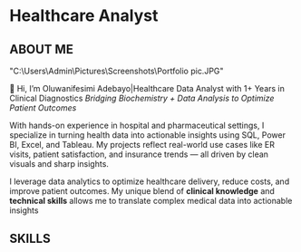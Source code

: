# Healthcare Analyst

## ABOUT ME
"C:\Users\Admin\Pictures\Screenshots\Portfolio pic.JPG"

👋 Hi, I’m Oluwanifesimi Adebayo|Healthcare Data Analyst with 1+ Years in Clinical Diagnostics
*Bridging Biochemistry + Data Analysis to Optimize Patient Outcomes*

With hands-on experience in hospital and pharmaceutical settings, I specialize in turning health data into actionable insights using SQL, Power BI, Excel, and Tableau. My projects reflect real-world use cases like ER visits, patient satisfaction, and insurance trends — all driven by clean visuals and sharp insights. 

I leverage data analytics to optimize healthcare delivery, reduce costs, and improve patient outcomes. My unique blend of **clinical knowledge** and **technical skills** allows me to translate complex medical data into actionable insights


## SKILLS
